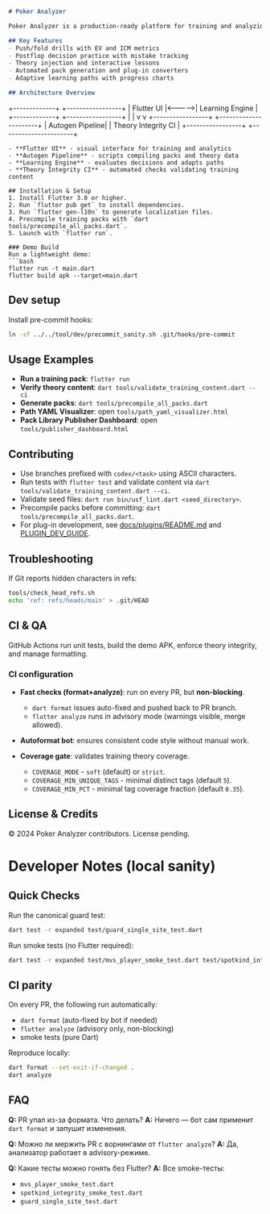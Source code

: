 ```markdown
# Poker Analyzer

Poker Analyzer is a production-ready platform for training and analyzing tournament poker decisions.

## Key Features
- Push/fold drills with EV and ICM metrics
- Postflop decision practice with mistake tracking
- Theory injection and interactive lessons
- Automated pack generation and plug-in converters
- Adaptive learning paths with progress charts

## Architecture Overview 
```

+-------------+       +-----------------+
\| Flutter UI  |<----->| Learning Engine |
+-------------+       +-----------------+
\|                      |
v                      v
+-----------------+    +----------------------+
\| Autogen Pipeline|    | Theory Integrity CI  |
+-----------------+    +----------------------+

````
- **Flutter UI** - visual interface for training and analytics  
- **Autogen Pipeline** - scripts compiling packs and theory data  
- **Learning Engine** - evaluates decisions and adapts paths  
- **Theory Integrity CI** - automated checks validating training content

## Installation & Setup
1. Install Flutter 3.0 or higher.
2. Run `flutter pub get` to install dependencies.
3. Run `flutter gen-l10n` to generate localization files.
4. Precompile training packs with `dart tools/precompile_all_packs.dart`.
5. Launch with `flutter run`.

### Demo Build
Run a lightweight demo:
```bash
flutter run -t main.dart
flutter build apk --target=main.dart
````

## Dev setup

Install pre-commit hooks:

```bash
ln -sf ../../tool/dev/precommit_sanity.sh .git/hooks/pre-commit
```

## Usage Examples

* **Run a training pack**: `flutter run`
* **Verify theory content**: `dart tools/validate_training_content.dart --ci`
* **Generate packs**: `dart tools/precompile_all_packs.dart`
* **Path YAML Visualizer**: open `tools/path_yaml_visualizer.html`
* **Pack Library Publisher Dashboard**: open `tools/publisher_dashboard.html`

## Contributing

* Use branches prefixed with `codex/<task>` using ASCII characters.
* Run tests with `flutter test` and validate content via `dart tools/validate_training_content.dart --ci`.
* Validate seed files: `dart run bin/usf_lint.dart <seed_directory>`.
* Precompile packs before committing: `dart tools/precompile_all_packs.dart`.
* For plug-in development, see [docs/plugins/README.md](docs/plugins/README.md) and [PLUGIN\_DEV\_GUIDE](docs/plugins/PLUGIN_DEV_GUIDE.md).

## Troubleshooting

If Git reports hidden characters in refs:

```bash
tools/check_head_refs.sh
echo 'ref: refs/heads/main' > .git/HEAD
```

## CI & QA

GitHub Actions run unit tests, build the demo APK, enforce theory integrity, and manage formatting.

### CI configuration

* **Fast checks (format+analyze)**: run on every PR, but **non-blocking**.

  * `dart format` issues auto-fixed and pushed back to PR branch.
  * `flutter analyze` runs in advisory mode (warnings visible, merge allowed).
* **Autoformat bot**: ensures consistent code style without manual work.
* **Coverage gate**: validates training theory coverage.

  * `COVERAGE_MODE` - `soft` (default) or `strict`.
  * `COVERAGE_MIN_UNIQUE_TAGS` - minimal distinct tags (default `5`).
  * `COVERAGE_MIN_PCT` - minimal tag coverage fraction (default `0.35`).

## License & Credits

© 2024 Poker Analyzer contributors. License pending.

# Developer Notes (local sanity)

## Quick Checks

Run the canonical guard test:

```bash
dart test -r expanded test/guard_single_site_test.dart
```

Run smoke tests (no Flutter required):

```bash
dart test -r expanded test/mvs_player_smoke_test.dart test/spotkind_integrity_smoke_test.dart
```

## CI parity

On every PR, the following run automatically:

* `dart format` (auto-fixed by bot if needed)
* `flutter analyze` (advisory only, non-blocking)
* smoke tests (pure Dart)

Reproduce locally:

```bash
dart format --set-exit-if-changed .
dart analyze
```

## FAQ

**Q:** PR упал из-за формата. Что делать?
**A:** Ничего — бот сам применит `dart format` и запушит изменения.

**Q:** Можно ли мержить PR с ворнингами от `flutter analyze`?
**A:** Да, анализатор работает в advisory-режиме.

**Q:** Какие тесты можно гонять без Flutter?
**A:** Все smoke-тесты:

* `mvs_player_smoke_test.dart`
* `spotkind_integrity_smoke_test.dart`
* `guard_single_site_test.dart`

```
```
